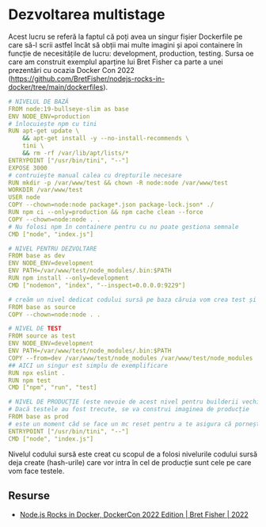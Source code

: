 # Dezvoltarea multistage

Acest lucru se referă la faptul că poți avea un singur fișier Dockerfile pe care să-l scrii astfel încât să obții mai multe imagini și apoi containere în funcție de necesitățile de lucru: development, production, testing. Sursa oe care am construit exemplul aparține lui Bret Fisher ca parte a unei prezentări cu ocazia Docker Con 2022 (https://github.com/BretFisher/nodejs-rocks-in-docker/tree/main/dockerfiles).

```yaml
# NIVELUL DE BAZĂ
FROM node:19-bullseye-slim as base
ENV NODE_ENV=production
# înlocuiește npm cu tini
RUN apt-get update \
    && apt-get install -y --no-install-recommends \
    tini \
    && rm -rf /var/lib/apt/lists/*
ENTRYPOINT ["/usr/bin/tini", "--"]
EXPOSE 3000
# contruiește manual calea cu drepturile necesare
RUN mkdir -p /var/www/test && chown -R node:node /var/www/test
WORKDIR /var/www/test
USER node
COPY --chown=node:node package*.json package-lock.json* ./
RUN npm ci --only=production && npm cache clean --force
COPY --chown=node:node . .
# Nu folosi npm în containere pentru cu nu poate gestiona semnale
CMD ["node", "index.js"]

# NIVEL PENTRU DEZVOLTARE
FROM base as dev
ENV NODE_ENV=development
ENV PATH=/var/www/test/node_modules/.bin:$PATH
RUN npm install --only=development
CMD ["nodemon", "index", "--inspect=0.0.0.0:9229"]

# creăm un nivel dedicat codului sursă pe baza căruia vom crea test și prod 
FROM base as source
COPY --chown=node:node . .

# NIVEL DE TEST
FROM source as test
ENV NODE_ENV=development
ENV PATH=/var/www/test/node_modules/.bin:$PATH
COPY --from=dev /var/www/test/node_modules /var/www/test/node_modules
## AICI un singur est simplu de exemplificare
RUN npx eslint .
RUN npm test
CMD ["npm", "run", "test]

# NIVEL DE PRODUCȚIE (este nevoie de acest nivel pentru builderii vechi)
# Dacă testele au fost trecute, se va construi imaginea de producție
FROM base as prod
# este un moment câd se face un mc reset pentru a te asigura că pornește app-ul
ENTRYPOINT ["/usr/bin/tini", "--"]
CMD ["node", "index.js"]
```

Nivelul codului sursă este creat cu scopul de a folosi nivelurile codului sursă deja create (hash-urile) care vor intra în cel de producție sunt cele pe care vom face testele.

## Resurse

- [Node.js Rocks in Docker, DockerCon 2022 Edition | Bret Fisher | 2022](https://youtu.be/Z0lpNSC1KbM)